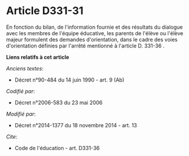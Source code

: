 # Article D331-31

En fonction du bilan, de l'information fournie et des résultats du dialogue avec les membres de l'équipe éducative, les
parents de l'élève ou l'élève majeur formulent des demandes d'orientation, dans le cadre des voies d'orientation définies par
l'arrêté mentionné à l'article D. 331-36    .

**Liens relatifs à cet article**

_Anciens textes_:

  - Décret n°90-484 du 14 juin 1990 - art. 9 (Ab)

_Codifié par_:

  - Décret n°2006-583 du 23 mai 2006

_Modifié par_:

  - Décret n°2014-1377 du 18 novembre 2014 - art. 13

_Cite_:

  - Code de l'éducation - art. D331-36
